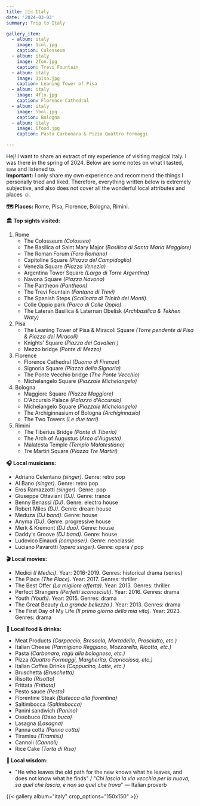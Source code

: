 ```yaml
---
title: 🇮🇹 Italy
date: '2024-03-03'
summary: Trip to Italy

gallery_item:
  - album: italy
    image: 1col.jpg
    caption: Colosseum
  - album: italy
    image: 2fon.jpg
    caption: Trevi Fountain
  - album: italy
    image: 3pisa.jpg
    caption: Leaning Tower of Pisa
  - album: italy
    image: 4flo.jpg
    caption: Florence Cathedral
  - album: italy
    image: 5bol.jpg
    caption: Bologna
  - album: italy
    image: 6food.jpg
    caption: Pasta Carbonara & Pizza Quattro Formaggi

---
```

Hej! I want to share an extract of my experience of visiting magical Italy. I was there in the spring of 2024. Below are some notes on what I tasted, saw and listened to.<br>
<b>Important:</b> I only share my own experience and recommend the things I personally tried and liked. Therefore, everything written below is extremely subjective, and also does not cover all the wonderful local attributes and places ☺️.

<b>🗺 Places:</b> Rome, Pisa, Florence, Bologna, Rimini.<br>

<b>🏛 Top sights visited: </b>
1. Rome
    - The Colosseum <i>(Colosseo)</i>
    - The Basilica of Saint Mary Major <i>(Basilica di Santa Maria Maggiore)</i>
    - The Roman Forum <i>(Foro Romano)</i>
    - Capitoline Square <i>(Piazza del Campidoglio)</i>
    - Venezia Square <i>(Piazza Venezia)</i>
    - Argentina Tower Square <i>(Largo di Torre Argentina)</i>
    - Navona Square <i>(Piazza Navona)</i>
    - The Pantheon <i>(Pantheon)</i>
    - The Trevi Fountain <i>(Fontana di Trevi)</i>
    - The Spanish Steps <i>(Scalinata di Trinità dei Monti)</i>
    - Colle Oppio park <i>(Parco di Colle Oppio)</i>
    - The Lateran Basilica & Laternan Obelisk <i>(Archbasilica & Tekhen Waty)</i>
2. Pisa 
    - The Leaning Tower of Pisa & Miracoli Square <i>(Torre pendente di Pisa & Piazza dei Miracoli)</i>
    - Knights’ Square <i>(Piazza dei Cavalieri )</i>
    - Mezzo bridge <i>(Ponte di Mezzo)</i>
3. Florence
    - Florence Cathedral <i>(Duomo di Firenze)</i>
    - Signoria Square <i>(Piazza della Signoria)</i>
    - The Ponte Vecchio bridge <i>(The Ponte Vecchio)</i>
    - Michelangelo Square <i>(Piazzale Michelangelo)</i>
4. Bologna
    - Maggiore Square <i>(Piazza Maggiore)</i>
    - D'Accursio Palace <i>(Palazzo d'Accursio)</i>
    - Michelangelo Square <i>(Piazzale Michelangelo)</i>
    - The Archiginnasium of Bologna <i>(Archiginnasio)</i>
    - The Two Towers <i>(Le due torri)</i>
5. Rimini
    - The Tiberius Bridge <i>(Ponte di Tiberio)</i>
    - The Arch of Augustus <i>(Arco d'Augusto)</i>
    - Malatesta Temple <i>(Tempio Malatestiano)</i>
    - Tre Martiri Square <i>(Piazza Tre Martiri)</i>

<b>🎧 Local musicians: </b>
- Adriano Celentano <i>(singer)</i>. Genre: retro pop
- Al Bano <i>(singer)</i>. Genre: retro pop
- Eros Ramazzotti <i>(singer)</i>. Genre: pop
- Giuseppe Ottaviani <i>(DJ)</i>. Genre: trance
- Benny Benassi <i>(DJ)</i>. Genre: electro house
- Robert Miles <i>(DJ)</i>. Genre: dream house
- Meduza <i>(DJ band)</i>. Genre: house
- Anyma <i>(DJ)</i>. Genre: progressive house
- Merk & Kremont <i>(DJ duo)</i>. Genre: house
- Daddy's Groove <i>(DJ band)</i>. Genre: house
- Ludovico Einaudi <i>(composer)</i>. Genre: neoclassic
- Luciano Pavarotti <i>(opera singer)</i>. Genre: opera / pop

<b>🎬 Local movies:</b>
- Medici <i>(I Medici)</i>. Year: 2016-2019. Genres: historical drama (series)
- The Place <i>(The Place)</i>. Year: 2017. Genres: thriller
- The Best Offer <i>(La migliore offerta)</i>. Year: 2013. Genres: thriller
- Perfect Strangers <i>(Perfetti sconosciuti)</i>. Year: 2016. Genres: drama
- Youth <i>(Youth)</i>. Year: 2015. Genres: drama
- The Great Beauty <i>(La grande bellezza )</i>. Year: 2013. Genres: drama
- The First Day of My Life <i>(Il primo giorno della mia vita)</i>. Year: 2023. Genres: drama

<b>🥘 Local food & drinks: </b>
- Meat Products <i>(Carpaccio, Bresaola, Mortadella, Prosciutto, etc.)</i>
- Italian Cheese <i>(Parmigiano Reggiano, Mozzarella, Ricotta, etc.)</i>
- Pasta <i>(Carbonara, ragù alla bolognese, etc.)</i>
- Pizza <i>(Quattro Formaggi, Margherita, Capricciosa, etc.)</i>
- Italian Coffee Drinks <i>(Cappucino, Latte, etc.)</i>
- Bruschetta <i>(Bruschetta)</i>
- Risotto <i>(Risotto)</i>
- Frittata <i>(Frittata)</i>
- Pesto sauce <i>(Pesto)</i>
- Florentine Steak <i>(Bistecca alla fiorentina)</i>
- Saltimbocca <i>(Saltimbocca)</i>
- Panini sandwich <i>(Panino)</i>
- Ossobuco <i>(Osso buco)</i>
- Lasagna <i>(Lasagna)</i>
- Panna cotta <i>(Panna cotta)</i>
- Tiramisu <i>(Tiramisu)</i>
- Cannoli <i>(Cannoli)</i>
- Rice Cake <i>(Torta di Riso)</i>


<b>🦉 Local wisdom:</b>
- "He who leaves the old path for the new knows what he leaves, and does not know what he finds"  / "<i>Chi lascia la via vecchia per la nuova, sa quel che lascia, e non sa quel che trova</i>" — Italian proverb

{{< gallery album="italy" crop_options="150x150" >}}
   

